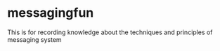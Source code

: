 messagingfun
============

This is for recording knowledge about the techniques and principles of messaging system
